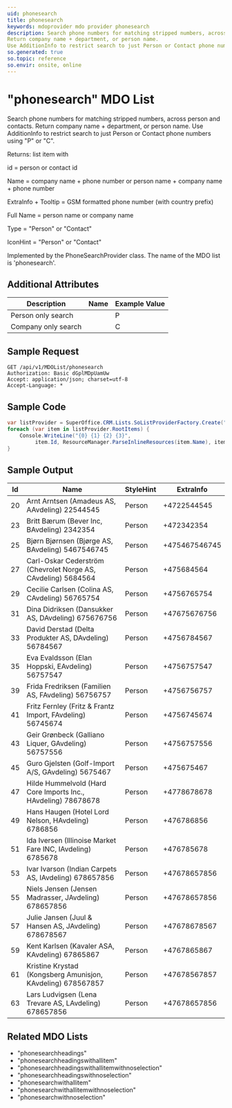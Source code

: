```yaml
---
uid: phonesearch
title: phonesearch
keywords: mdoprovider mdo provider phonesearch
description: Search phone numbers for matching stripped numbers, across person and contacts.
Return company name + department, or person name.
Use AdditionInfo to restrict search to just Person or Contact phone numbers using "P" or "C".
so.generated: true
so.topic: reference
so.envir: onsite, online
---
```


# "phonesearch" MDO List
Search phone numbers for matching stripped numbers, across person and contacts.
Return company name + department, or person name.
Use AdditionInfo to restrict search to just Person or Contact phone numbers using "P" or "C".

Returns: list item with

id = person or contact id

Name = company name + phone number or person name + company name + phone number

ExtraInfo + Tooltip = GSM formatted phone number (with country prefix)

Full Name = person name or company name

Type = "Person" or "Contact"

IconHint = "Person" or "Contact"

Implemented by the <see cref="T:SuperOffice.CRM.Lists.PhoneSearchProvider">PhoneSearchProvider</see> class.
The name of the MDO list is 'phonesearch'.

## Additional Attributes

| Description | Name | Example Value |
|-----|-----|------|
|Person only search| |P|
|Company only search| |C|





## Sample Request

```http!
GET /api/v1/MDOList/phonesearch
Authorization: Basic dGplMDpUamUw
Accept: application/json; charset=utf-8
Accept-Language: *

```

## Sample Code
```cs
var listProvider = SuperOffice.CRM.Lists.SoListProviderFactory.Create("phonesearch", forceFlatList: true);
foreach (var item in listProvider.RootItems) {
    Console.WriteLine("{0} {1} {2} {3}", 
         item.Id, ResourceManager.ParseInlineResources(item.Name), item.StyleHint, item.ExtraInfo);
}
```

## Sample Output

|Id   | Name  |StyleHint|ExtraInfo |
| --- | ----- | ------- | -------- |
|20|Arnt Arntsen (Amadeus AS, AAvdeling) 22544545|Person|+4722544545|
|23|Britt Bærum (Bever Inc, BAvdeling) 2342354|Person|+472342354|
|25|Bjørn Bjørnsen (Bjørge AS, BAvdeling) 5467546745|Person|+475467546745|
|27|Carl-Oskar Cederström (Chevrolet Norge AS, CAvdeling) 5684564|Person|+475684564|
|29|Cecilie Carlsen (Colina AS, CAvdeling) 56765754|Person|+4756765754|
|31|Dina Didriksen (Dansukker AS, DAvdeling) 675676756|Person|+47675676756|
|33|David Derstad (Delta Produkter AS, DAvdeling) 56784567|Person|+4756784567|
|35|Eva Evaldsson (Elan Hoppski, EAvdeling) 56757547|Person|+4756757547|
|39|Frida Fredriksen (Familien AS, FAvdeling) 56756757|Person|+4756756757|
|41|Fritz Fernley (Fritz & Frantz Import, FAvdeling) 56745674|Person|+4756745674|
|43|Geir Grønbeck (Galliano Liquer, GAvdeling) 56757556|Person|+4756757556|
|45|Guro Gjelsten (Golf-Import A/S, GAvdeling) 5675467|Person|+475675467|
|47|Hilde Hummelvold (Hard Core Imports Inc., HAvdeling) 78678678|Person|+4778678678|
|49|Hans Haugen (Hotel Lord Nelson, HAvdeling) 6786856|Person|+476786856|
|51|Ida Iversen (Illinoise Market Fare INC, IAvdeling) 6785678|Person|+476785678|
|53|Ivar Ivarson (Indian Carpets AS, IAvdeling) 678657856|Person|+47678657856|
|55|Niels Jensen (Jensen Madrasser, JAvdeling) 678657856|Person|+47678657856|
|57|Julie Jansen (Juul & Hansen AS, JAvdeling) 678678567|Person|+47678678567|
|59|Kent Karlsen (Kavaler ASA, KAvdeling) 67865867|Person|+4767865867|
|61|Kristine Krystad (Kongsberg Amunisjon, KAvdeling) 678567857|Person|+47678567857|
|63|Lars Ludvigsen (Lena Trevare AS, LAvdeling) 678657856|Person|+47678657856|


## Related MDO Lists

* "phonesearchheadings"
* "phonesearchheadingswithallitem"
* "phonesearchheadingswithallitemwithnoselection"
* "phonesearchheadingswithnoselection"
* "phonesearchwithallitem"
* "phonesearchwithallitemwithnoselection"
* "phonesearchwithnoselection"
